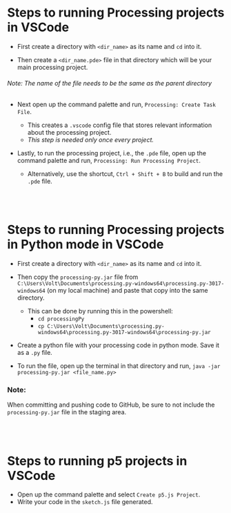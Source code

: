 # Steps to running Processing projects in VSCode

- First create a directory with `<dir_name>` as its name and `cd` into it.

- Then create a `<dir_name.pde>` file in that directory which will be your main processing project.

###### Note: The name of the file needs to be the same as the parent directory

- Next open up the command palette and run, `Processing: Create Task File`.
    - This creates a `.vscode` config file that stores relevant information about the processing project.
    - *This step is needed only once every project.*

- Lastly, to run the processing project, i.e., the `.pde` file, open up the command palette and run, `Processing: Run Processing Project`.
    - Alternatively, use the shortcut, `Ctrl + Shift + B` to build and run the `.pde` file.

<br/>
<br/>

# Steps to running Processing projects in Python mode in VSCode

- First create a directory with `<dir_name>` as its name and `cd` into it.

- Then copy the `processing-py.jar` file from `C:\Users\Volt\Documents\processing.py-windows64\processing.py-3017-windows64` (on my local machine) and paste that copy into the same directory.
    - This can be done by running this in the powershell:
        - `cd processingPy` 
        - `cp C:\Users\Volt\Documents\processing.py-windows64\processing.py-3017-windows64\processing-py.jar`

- Create a python file with your processing code in python mode. Save it as a `.py` file.

- To run the file, open up the terminal in that directory and run, 
`java -jar processing-py.jar <file_name.py>`

### Note:
When committing and pushing code to GitHub, be sure to not include the `processing-py.jar` file in the staging area.

<br/>
<br/>

# Steps to running p5 projects in VSCode
- Open up the command palette and select `Create p5.js Project`.
- Write your code in the `sketch.js` file generated.